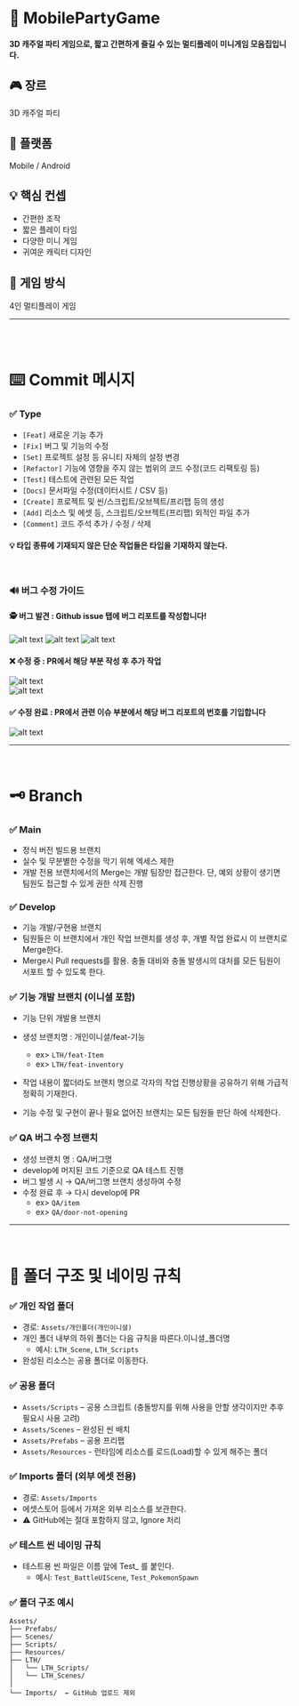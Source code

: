 # 🎉 MobilePartyGame
 **3D 캐주얼 파티 게임으로, 짧고 간편하게 즐길 수 있는 멀티플레이 미니게임 모음집입니다.**

 ## 🎮 장르  
  3D 캐주얼 파티

## 📱 플랫폼  
Mobile / Android

## 💡 핵심 컨셉
- 간편한 조작  
- 짧은 플레이 타임  
- 다양한 미니 게임  
- 귀여운 캐릭터 디자인

## 👥 게임 방식  
  4인 멀티플레이 게임

---
<br>
<br>

# ⌨️ Commit 메시지
### ✅ Type
- `[Feat]` 새로운 기능 추가
- `[Fix]` 버그 및 기능의 수정
- `[Set]` 프로젝트 설정 등 유니티 자체의 설정 변경
- `[Refactor]` 기능에 영향을 주지 않는 범위의 코드 수정(코드 리팩토링 등)
- `[Test]` 테스트에 관련된 모든 작업
- `[Docs]` 문서파일 수정(데이터시트 / CSV 등)
- `[Create]` 프로젝트 및 씬/스크립트/오브젝트/프리팹 등의 생성
- `[Add]` 리소스 및 에셋 등, 스크립트/오브젝트(프리팹) 외적인 파일 추가
- `[Comment]` 코드 주석 추가 / 수정 / 삭제

#### 💡 타입 종류에 기재되지 않은 단순 작업들은 타입을 기재하지 않는다.

<br>

### 🔊 버그 수정 가이드

#### 🕵️ 버그 발견 : Github issue 탭에 버그 리포트를 작성합니다!
![alt text](docs/images/image-2.png)
![alt text](docs/images/image-3.png)
![alt text](docs/images/image-4.png)

#### ❌ 수정 중 : PR에서 해당 부분 작성 후 추가 작업
![alt text](docs/images/image-8.png)
<br>
![alt text](docs/images/image-6.png)

#### ✅ 수정 완료 : PR에서 관련 이슈 부분에서 해당 버그 리포트의 번호를 기입합니다
![alt text](docs/images/image-7.png)


---
<br>

# 🗝️ Branch
### ✅ Main
- 정식 버전 빌드용 브랜치
- 실수 및 무분별한 수정을 막기 위해 엑세스 제한
- 개발 전용 브랜치에서의 Merge는 개발 팀장만 접근한다. 단, 예외 상황이 생기면 팀원도 접근할 수 있게 권한 삭제 진행 

### ✅ Develop
- 기능 개발/구현용 브랜치
- 팀원들은 이 브랜치에서 개인 작업 브랜치를 생성 후, 개별 작업 완료시 이 브랜치로 Merge한다.
- Merge시 Pull requests를 활용. 충돌 대비와 충돌 발생시의 대처를 모든 팀원이 서포트 할 수 있도록 한다.

### ✅ 기능 개발 브랜치 (이니셜 포함)
- 기능 단위 개발용 브랜치
- 생성 브랜치명 : 개인이니셜/feat-기능
  + ex> `LTH/feat-Item`
  + ex> `LTH/feat-inventory`

- 작업 내용이 짧더라도 브랜치 명으로 각자의 작업 진행상황을 공유하기 위해 가급적 정확히 기재한다.
- 기능 수정 및 구현이 끝나 필요 없어진 브랜치는 모든 팀원들 판단 하에 삭제한다.

### ✅ QA 버그 수정 브랜치
- 생성 브랜치 명 : QA/버그명
- develop에 머지된 코드 기준으로 QA 테스트 진행
- 버그 발생 시 → QA/버그명 브랜치 생성하여 수정
- 수정 완료 후 → 다시 develop에 PR
  + ex> `QA/item`
  + ex> `QA/door-not-opening`

---
<br>

# 📁 폴더 구조 및 네이밍 규칙
### ✅ 개인 작업 폴더
- 경로: `Assets/개인폴더(개인이니셜)`
- 개인 폴더 내부의 하위 폴더는 다음 규칙을 따른다.이니셜_폴더명
  +  예시: `LTH_Scene`, `LTH_Scripts`
- 완성된 리소스는 공용 폴더로 이동한다.

### ✅ 공용 폴더
- `Assets/Scripts` – 공용 스크립트 (충돌방지를 위해 사용을 안할 생각이지만 추후 필요시 사용 고려)
- `Assets/Scenes` – 완성된 씬 배치
- `Assets/Prefabs` – 공용 프리팹
- `Assets/Resources` - 런타임에 리소스를 로드(Load)할 수 있게 해주는 폴더

### ✅ Imports 폴더 (외부 에셋 전용)
- 경로: `Assets/Imports`
- 에셋스토어 등에서 가져온 외부 리소스를 보관한다.
- ⚠️ GitHub에는 절대 포함하지 않고, Ignore 처리

### ✅ 테스트 씬 네이밍 규칙
- 테스트용 씬 파일은 이름 앞에 Test_ 를 붙인다.
    + 예시: `Test_BattleUIScene`, `Test_PokemonSpawn`

### ✅ 폴더 구조 예시
```
Assets/
├── Prefabs/
├── Scenes/
├── Scripts/
├── Resources/
├── LTH/
│   └── LTH_Scripts/
│   └── LTH_Scenes/
│
└── Imports/  ← GitHub 업로드 제외
```